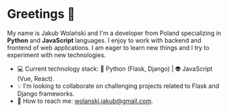 # Greetings 👋

My name is Jakub Wolański and I'm a developer from Poland specializing in **Python** and **JavaScript** languages. I enjoy to work with backend and frontend of web applications. I am eager to learn new things and I try to experiment with new technologies.

- :computer: Current technology stack: :snake: Python (Flask, Django) | :alien: JavaScript (Vue, React).
- :bulb: I’m looking to collaborate on challenging projects related to Flask and Django frameworks.
- :email: How to reach me: wolanski.jakub@gmail.com.
